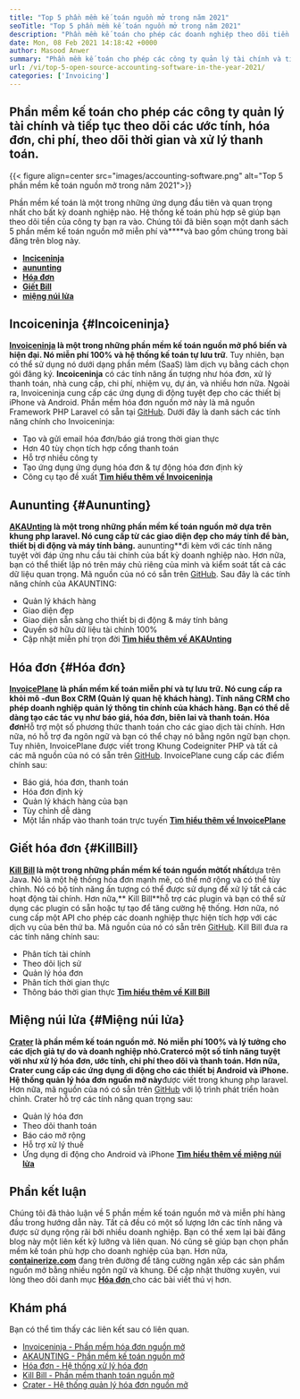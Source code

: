 ```yaml
---
title: "Top 5 phần mềm kế toán nguồn mở trong năm 2021" 
seoTitle: "Top 5 phần mềm kế toán nguồn mở trong năm 2021" 
description: "Phần mềm kế toán cho phép các doanh nghiệp theo dõi tiền ra vào. Chọn phần mềm lập hóa đơn phù hợp và giữ chặt tài chính." 
date: Mon, 08 Feb 2021 14:18:42 +0000
author: Masood Anwer
summary: "Phần mềm kế toán cho phép các công ty quản lý tài chính và tiếp tục theo dõi các ước tính, hóa đơn, chi phí, theo dõi thời gian và xử lý thanh toán." 
url: /vi/top-5-open-source-accounting-software-in-the-year-2021/
categories: ['Invoicing']
---
```


## Phần mềm kế toán cho phép các công ty quản lý tài chính và tiếp tục theo dõi các ước tính, hóa đơn, chi phí, theo dõi thời gian và xử lý thanh toán.

{{< figure align=center src="images/accounting-software.png" alt="Top 5 phần mềm kế toán nguồn mở trong năm 2021">}}

Phần mềm kế toán là một trong những ứng dụng đầu tiên và quan trọng nhất cho bất kỳ doanh nghiệp nào. Hệ thống kế toán phù hợp sẽ giúp bạn theo dõi tiền của công ty bạn ra vào. Chúng tôi đã biên soạn một danh sách 5 phần mềm kế toán nguồn mở miễn phí và****và bao gồm chúng trong bài đăng trên blog này.
* [ **Inciceninja** ][1]
* [ **aununting** ][2]
* [ **Hóa đơn** ][3]
* [ **Giết Bill** ][4]
* [ **miệng núi lửa** ][5]

## Incoiceninja {#Incoiceninja}

**[Invoiceninja][6] **là một trong những phần mềm kế toán nguồn mở phổ biến và hiện đại. Nó miễn phí 100% và hệ thống kế toán tự lưu trữ****. Tuy nhiên, bạn có thể sử dụng nó dưới dạng phần mềm (SaaS) làm dịch vụ bằng cách chọn gói đăng ký. **Incoiceninja** có các tính năng ấn tượng như hóa đơn, xử lý thanh toán, nhà cung cấp, chi phí, nhiệm vụ, dự án, và nhiều hơn nữa. Ngoài ra, Invoiceninja cung cấp các ứng dụng di động tuyệt đẹp cho các thiết bị iPhone và Android. Phần mềm hóa đơn nguồn mở này là mã nguồn Framework PHP Laravel có sẵn tại [GitHub][7].
Dưới đây là danh sách các tính năng chính cho Invoiceninja:
  * Tạo và gửi email hóa đơn/báo giá trong thời gian thực
  * Hơn 40 tùy chọn tích hợp cổng thanh toán
  * Hỗ trợ nhiều công ty
  * Tạo ứng dụng ứng dụng hóa đơn & tự động hóa đơn định kỳ
  * Công cụ tạo đề xuất
**[Tìm hiểu thêm về Invoiceninja][8]**

## Aununting {#Aununting}

**[AKAUnting][9] **là một trong những phần mềm kế toán nguồn mở**** **dựa trên khung php laravel. Nó cung cấp từ các giao diện đẹp cho máy tính để bàn, thiết bị di động và máy tính bảng.** aununting**đi kèm với các tính năng tuyệt vời đáp ứng nhu cầu tài chính của bất kỳ doanh nghiệp nào. Hơn nữa, bạn có thể thiết lập nó trên máy chủ riêng của mình và kiểm soát tất cả các dữ liệu quan trọng. Mã nguồn của nó có sẵn trên [GitHub][10].
Sau đây là các tính năng chính của AKAUNTING:
  * Quản lý khách hàng
  * Giao diện đẹp
  * Giao diện sẵn sàng cho thiết bị di động & máy tính bảng
  * Quyền sở hữu dữ liệu tài chính 100%
  * Cập nhật miễn phí trọn đời
**[Tìm hiểu thêm về AKAUnting][11]**

## Hóa đơn {#Hóa đơn}

**[InvoicePlane][12] **là phần mềm kế toán miễn phí và tự lưu trữ. Nó cung cấp ra khỏi mô -đun Box CRM (Quản lý quan hệ khách hàng). Tính năng CRM cho phép doanh nghiệp quản lý thông tin chính của khách hàng. Bạn có thể dễ dàng tạo các tác vụ như báo giá, hóa đơn, biên lai và thanh toán.** Hóa đơn**Hỗ trợ một số phương thức thanh toán cho các giao dịch tài chính. Hơn nữa, nó hỗ trợ đa ngôn ngữ và bạn có thể chạy nó bằng ngôn ngữ bạn chọn. Tuy nhiên, InvoicePlane được viết trong Khung Codeigniter PHP và tất cả các mã nguồn của nó có sẵn trên [GitHub][13].
InvoicePlane cung cấp các điểm chính sau:
  * Báo giá, hóa đơn, thanh toán
  * Hóa đơn định kỳ
  * Quản lý khách hàng của bạn
  * Tùy chỉnh dễ dàng
  * Một lần nhấp vào thanh toán trực tuyến
**[Tìm hiểu thêm về InvoicePlane][14]**

## Giết hóa đơn {#KillBill}

**[Kill Bill][15] **là một trong những phần mềm kế toán nguồn mở**tốt nhất**dựa trên Java. Nó là một hệ thống hóa đơn mạnh mẽ, có thể mở rộng và có thể tùy chỉnh. Nó có bộ tính năng ấn tượng có thể được sử dụng để xử lý tất cả các hoạt động tài chính. Hơn nữa,** Kill Bill**hỗ trợ các plugin và bạn có thể sử dụng các plugin có sẵn hoặc tự tạo để tăng cường hệ thống. Hơn nữa, nó cung cấp một API cho phép các doanh nghiệp thực hiện tích hợp với các dịch vụ của bên thứ ba. Mã nguồn của nó có sẵn trên [GitHub][16].
Kill Bill đưa ra các tính năng chính sau:
  * Phân tích tài chính
  * Theo dõi lịch sử
  * Quản lý hóa đơn
  * Phân tích thời gian thực
  * Thông báo thời gian thực
**[Tìm hiểu thêm về Kill Bill][17]**

## Miệng núi lửa {#Miệng núi lửa}

**[Crater][18] **là phần mềm kế toán nguồn mở. Nó miễn phí 100% và lý tưởng cho các dịch giả tự do và doanh nghiệp nhỏ.**Crater**có một số tính năng tuyệt vời như xử lý hóa đơn, ước tính, chi phí theo dõi và thanh toán. Hơn nữa, Crater cung cấp các ứng dụng di động cho các thiết bị Android và iPhone. Hệ thống quản lý hóa đơn nguồn mở** này**được viết trong khung php laravel. Hơn nữa, mã nguồn của nó có sẵn trên [GitHub][19] với lộ trình phát triển hoàn chỉnh.
Crater hỗ trợ các tính năng quan trọng sau:
  * Quản lý hóa đơn
  * Theo dõi thanh toán
  * Báo cáo mở rộng
  * Hỗ trợ xử lý thuế
  * Ứng dụng di động cho Android và iPhone
**[Tìm hiểu thêm về miệng núi lửa][20]**

## Phần kết luận
Chúng tôi đã thảo luận về 5 phần mềm kế toán nguồn mở và miễn phí hàng đầu trong hướng dẫn này. Tất cả đều có một số lượng lớn các tính năng và được sử dụng rộng rãi bởi nhiều doanh nghiệp. Bạn có thể xem lại bài đăng blog này một liên kết kỹ lưỡng và liên quan. Nó cũng sẽ giúp bạn chọn phần mềm kế toán phù hợp cho doanh nghiệp của bạn.
Hơn nữa, [ **containerize.com**][21] đang trên đường để tăng cường ngăn xếp các sản phẩm nguồn mở bằng nhiều ngôn ngữ và khung. Để cập nhật thường xuyên, vui lòng theo dõi danh mục [**Hóa đơn** ][22] cho các bài viết thú vị hơn.

## Khám phá
Bạn có thể tìm thấy các liên kết sau có liên quan.
  * [Invoiceninja - Phần mềm hóa đơn nguồn mở][23]
  * [AKAUNTING - Phần mềm kế toán nguồn mở][24]
  * [Hóa đơn - Hệ thống xử lý hóa đơn][25]
  * [Kill Bill - Phần mềm thanh toán nguồn mở][26]
  * [Crater - Hệ thống quản lý hóa đơn nguồn mở][27]



[1]: #InvoiceNinja
[2]: #Akaunting
[3]: #InvoicePlane
[4]: #KillBill
[5]: #Crater
[6]: https://products.containerize.com/invoicing/invoiceninja
[7]: https://github.com/invoiceninja/invoiceninja
[8]: https://www.invoiceninja.com
[9]: https://products.containerize.com/invoicing/akaunting
[10]: https://github.com/akaunting/akaunting
[11]: https://akaunting.com
[12]: https://products.containerize.com/invoicing/invoiceplane
[13]: https://github.com/InvoicePlane/InvoicePlane
[14]: https://www.invoiceplane.com
[15]: https://products.containerize.com/invoicing/killbill
[16]: https://github.com/killbill/killbill
[17]: https://killbill.io
[18]: https://products.containerize.com/invoicing/crater
[19]: https://github.com/bytefury/crater
[20]: https://craterapp.com
[21]: https://containerize.com
[22]: https://blog.containerize.com/category/invoicing/
[23]: https://products.containerize.com/invoicing/invoiceninja/
[24]: https://products.containerize.com/invoicing/akaunting/
[25]: https://products.containerize.com/invoicing/invoiceplane/
[26]: https://products.containerize.com/invoicing/killbill/
[27]: https://products.containerize.com/invoicing/crater/

